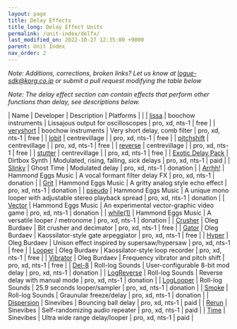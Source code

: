 ```yaml
---
layout: page
title: Delay Effects
title_long: Delay Effect Units
permalink: /unit-index/delfx/
last_modified_on: 2022-10-27 12:35:00 +9000
parent: Unit Index
nav_order: 2
---
```


_Note: Additions, corrections, broken links? Let us know at logue-sdk@korg.co.jp or submit a pull request modifying the table below_

_Note: The delay effect section can contain effects that perform other functions than delay, see descriptions below._

| Name | Developer | Description | Platforms | |
| [lissa](https://github.com/boochow/lissa) | boochow instruments | Lissajous output for oscilloscopes | pro, xd, nts-1 | free |
| [veryshort](https://github.com/boochow/veryshort) | boochow instruments | Very short delay, comb filter | pro, xd, nts-1 | free |
| [lobit](https://github.com/centrevillage/cv_logue/tree/master/delfx/lobit) | centrevillage |  | pro, xd, nts-1 | free |
| [pitchshift](https://github.com/centrevillage/cv_logue/tree/master/delfx/pitchshift) | centrevillage |  | pro, xd, nts-1 | free |
| [reverse](https://github.com/centrevillage/cv_logue/tree/master/delfx/reverse) | centrevillage |  | pro, xd, nts-1 | free |
| [stutter](https://github.com/centrevillage/cv_logue/tree/master/delfx/stutter) | centrevillage |  | pro, xd, nts-1 | free |
| [Exotic Delay Pack](https://www.dirtboxsynth.com/sd_product/exotic-delay-pack/) | Dirtbox Synth | Modulated, rising, falling, _sick_ delays | pro, xd, nts-1 | paid |
| [Slinky](https://ghosttime.itch.io/ghost-time-custom-oscillators-for-the-logue-family/devlog/219231/slinky-a-modulated-delay-effect) | Ghost Time | Modulated delay | pro, xd, nts-1 | donation |
| [Arrhh!](http://hammondeggsmusic.ca/logueplugins/arrhh.html) | Hammond Eggs Music | A vocal formant filter delay FX | pro, xd, nts-1 | donation |
| [Grit](http://hammondeggsmusic.ca/logueplugins/grit.html) | Hammond Eggs Music | A gritty analog style echo effect | pro, xd, nts-1 | donation |
| [pseudo](http://hammondeggsmusic.ca/logueplugins/pseudo.html) | Hammond Eggs Music | A unique mono looper with adjustable stereo playback spread | pro, xd, nts-1 | donation |
| [Vector](http://hammondeggsmusic.ca/logueplugins/vector.html) | Hammond Eggs Music | An experimental vector-graphic video game | pro, xd, nts-1 | donation |
| [while(1)](http://hammondeggsmusic.ca/logueplugins/while1.html) | Hammond Eggs Music | A versatile looper / metronome | pro, xd, nts-1 | donation |
| [Crusher](https://github.com/dukesrg/logue-fx) | Oleg Burdaev | Bit crusher and decimator | pro, xd, nts-1 | free |
| [Gator](https://github.com/dukesrg/logue-fx) | Oleg Burdaev | Kaossilator-style gate arpeggiator | pro, xd, nts-1 | free |
| [Hyper](https://github.com/dukesrg/logue-fx) | Oleg Burdaev | Unison effect inspired by supersaw/hypersaw | pro, xd, nts-1 | free |
| [Looper](https://github.com/dukesrg/logue-fx) | Oleg Burdaev | Kaossilator-style loop recorder | pro, xd, nts-1 | free |
| [Vibrator](https://github.com/dukesrg/logue-fx) | Oleg Burdaev | Frequency vibrator and pitch shift | pro, xd, nts-1 | free |
| [Del-8](https://gum.co/logueMill_del_8) | Roll-log Sounds | User-configurable 8-bit mod delay | pro, xd, nts-1 | donation |
| [LogReverse](https://gum.co/rolllog_free_pack) | Roll-log Sounds | Reverse delay with manual mode | pro, xd, nts-1 | donation |
| [LogLooper](https://gum.co/rolllog_free_pack) | Roll-log Sounds | 25.9 seconds looper/sampler | pro, xd, nts-1 | donation |
| [Smoke](https://gum.co/rolllog_free_pack) | Roll-log Sounds | Graunular freeze/delay | pro, xd, nts-1 | donation |
| [Dispersion](https://www.sinevibes.com/korgdispersion/) | Sinevibes | Bouncing ball delay | pro, xd, nts-1 | paid |
| [Rerun](https://www.sinevibes.com/korgrerun/) | Sinevibes | Self-randomizing audio repeater | pro, xd, nts-1 | paid |
| [Time](https://www.sinevibes.com/korgtime/) | Sinevibes | Ultra wide range delay/looper | pro, xd, nts-1 | paid |

